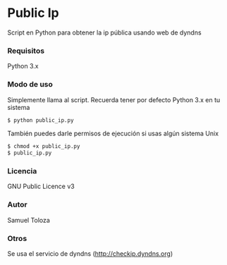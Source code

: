 # Public Ip
Script en Python para obtener la ip pública usando web de dyndns

### Requisitos

Python 3.x

### Modo de uso

Simplemente llama al script. Recuerda tener por defecto Python 3.x en tu sistema

```sh
$ python public_ip.py
```

También puedes darle permisos de ejecución si usas algún sistema Unix

```sh
$ chmod +x public_ip.py
$ public_ip.py
```

### Licencia

GNU Public Licence v3

### Autor

Samuel Toloza

### Otros

Se usa el servicio de dyndns (http://checkip.dyndns.org)
